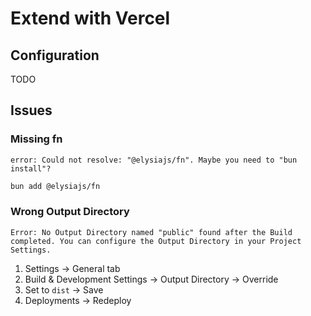 # Extend with Vercel

## Configuration

<!--
{
  "builds": [
    {
      "src": "dist/server.js",
      "use": "@vercel/node"
    }
  ],
  "rewrites": [{ "source": "/(.*)", "destination": "/dist/server.js" }]
}
-->

<!--
{
  "$schema": "https://openapi.vercel.sh/vercel.json",
  "installCommand": "bun install",
  "buildCommand": "bun run build",
  "outputDirectory": "dist",
  "devCommand": "bun dev"
}
-->

TODO

## Issues

### Missing fn

```log
error: Could not resolve: "@elysiajs/fn". Maybe you need to "bun install"?
```

```sh
bun add @elysiajs/fn
```

### Wrong Output Directory

```log
Error: No Output Directory named "public" found after the Build completed. You can configure the Output Directory in your Project Settings.
```

1. Settings -> General tab
2. Build & Development Settings -> Output Directory -> Override
3. Set to `dist` -> Save
4. Deployments -> Redeploy
